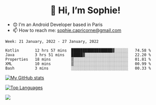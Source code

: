 <h1 align="center"> 👋 Hi, I’m Sophie! </h1>  

- 😊 I’m an Android Developer based in Paris
- 📫 How to reach me: sophie.capricorne@gmail.com


<!--START_SECTION:waka-->
```text
Week: 21 January, 2022 - 27 January, 2022

Kotlin       12 hrs 57 mins  ██████████████████▓░░░░░░   74.58 % 
Java         3 hrs 51 mins   █████▓░░░░░░░░░░░░░░░░░░░   22.20 % 
Properties   18 mins         ▒░░░░░░░░░░░░░░░░░░░░░░░░   01.81 % 
XML          10 mins         ▒░░░░░░░░░░░░░░░░░░░░░░░░   00.99 % 
Bash         3 mins          ░░░░░░░░░░░░░░░░░░░░░░░░░   00.33 % 
```
<!--END_SECTION:waka-->

[![My GitHub stats](https://github-readme-stats.vercel.app/api?username=sophicapri&show_icons=true&theme=buefy)](https://github.com/anuraghazra/github-readme-stats)

[![Top Languages](https://github-readme-stats.vercel.app/api/top-langs/?username=sophicapri&langs_count=2&layout=compact)](https://github.com/anuraghazra/github-readme-stats)

![](https://github-readme-streak-stats.herokuapp.com/?user=sophicapri)
